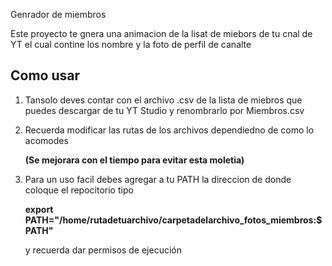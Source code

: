  Genrador de miembros

Este proyecto te gnera una animacion de la lisat de miebors de tu cnal de YT el cual contine los nombre y la foto de perfil de canalte

## Como usar

1. Tansolo deves contar con el archivo .csv de la lista de miebros que puedes descargar de tu YT Studio y renombrarlo por Miembros.csv
2. Recuerda modificar las rutas de los archivos dependiedno de como lo acomodes
  
   **(Se mejorara con el tiempo para evitar esta moletia)**
   
5. Para un uso facil debes agregar a tu PATH la direccion de donde coloque el repocitorio tipo

   **export PATH="/home/rutadetuarchivo/carpetadelarchivo_fotos_miembros:$PATH"**

   y recuerda dar permisos de ejecución

